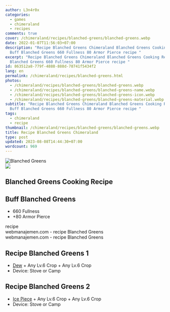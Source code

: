 ```yaml
---
author: L3n4r0x
categories:
  - games
  - chimeraland
  - recipes
comments: true
cover: /chimeraland/recipes/blanched-greens/blanched-greens.webp
date: 2022-01-07T11:56:03+07:00
description: "Recipe Blanched Greens Chimeraland Blanched Greens Cooking Recipe
  Buff Blanched Greens 660 Fullness 80 Armor Pierce recipe "
excerpt: "Recipe Blanched Greens Chimeraland Blanched Greens Cooking Recipe Buff
  Blanched Greens 660 Fullness 80 Armor Pierce recipe "
id: 863512a8-779f-4888-888d-78741f5434f2
lang: en
permalink: /chimeraland/recipes/blanched-greens.html
photos:
  - /chimeraland/recipes/blanched-greens/blanched-greens.webp
  - /chimeraland/recipes/blanched-greens/blanched-greens-name.webp
  - /chimeraland/recipes/blanched-greens/blanched-greens-icon.webp
  - /chimeraland/recipes/blanched-greens/blanched-greens-material.webp
subtitle: "Recipe Blanched Greens Chimeraland Blanched Greens Cooking Recipe
  Buff Blanched Greens 660 Fullness 80 Armor Pierce recipe "
tags:
  - chimeraland
  - recipe
thumbnail: /chimeraland/recipes/blanched-greens/blanched-greens.webp
title: Recipe Blanched Greens Chimeraland
type: post
updated: 2023-08-08T14:44:30+07:00
wordcount: 969
---
```


<link
  rel="stylesheet"
  href="https://rawcdn.githack.com/dimaslanjaka/Web-Manajemen/870a349/css/bootstrap-5-3-0-alpha3-wrapper.css"
/>
<section id="bootstrap-wrapper">
  <div data-bs-theme="dark">
    <div class="card mb-2">
      <div class="card-body">
        <div class="row g-0">
          <div class="col-sm-4 position-relative mb-2">
            <img
              src="https://www.webmanajemen.com/chimeraland/recipes/blanched-greens/blanched-greens-material.webp"
              class="card-img fit-cover w-100 h-100"
              alt="Blanched Greens"
              data-fancybox="true"
            />
          </div>
          <div class="col-sm-8 mb-2">
            <div class="card-body">
              <div class="d-flex flex-row align-items-center mb-3">
                <img
                  class="d-inline-block me-2"
                  src="https://www.webmanajemen.com/chimeraland/recipes/blanched-greens/blanched-greens-icon.webp"
                  width="auto"
                  height="auto"
                  style="vertical-align: middle"
                />
                <h2 class="fs-5">Blanched Greens Cooking Recipe</h2>
              </div>
              <h2 class="card-title fs-5">Buff Blanched Greens</h2>
              <div class="card-text">
                <ul>
                  <li>660 Fullness</li>
                  <li>+80 Armor Pierce</li>
                </ul>
              </div>
              <span class="badge rounded-pill">recipe</span>
            </div>
            <div class="card-footer text-end text-muted mt-auto">
              webmanajemen.com - recipe Blanched Greens
            </div>
          </div>
        </div>
      </div>
      <div class="card-footer text-end text-muted">
        webmanajemen.com - recipe Blanched Greens
      </div>
    </div>
    <div class="row mb-2">
      <div class="col-12 col-lg-6 recipe-item mb-2">
        <div class="card">
          <div class="card-body">
            <h2 class="card-title fs-5">Recipe Blanched Greens 1</h2>
            <div class="card-text">
              <ul>
                <li>
                  <a
                    class="text-decoration-none text-primary"
                    href="/chimeraland/materials/dew.html"
                    >Dew</a
                  ><span> + </span>Any Lv.6 Crop<span> + </span>Any Lv.6 Crop
                </li>
                <li>Device: Stove or Camp</li>
              </ul>
            </div>
          </div>
        </div>
      </div>
      <div class="col-12 col-lg-6 recipe-item mb-2">
        <div class="card">
          <div class="card-body">
            <h2 class="card-title fs-5">Recipe Blanched Greens 2</h2>
            <div class="card-text">
              <ul>
                <li>
                  <a
                    class="text-decoration-none text-primary"
                    href="/chimeraland/materials/ice-piece.html"
                    >Ice Piece</a
                  ><span> + </span>Any Lv.6 Crop<span> + </span>Any Lv.6 Crop
                </li>
                <li>Device: Stove or Camp</li>
              </ul>
            </div>
          </div>
        </div>
      </div>
    </div>
  </div>
</section>